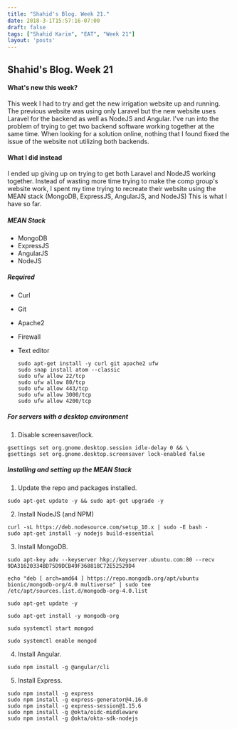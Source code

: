 ```yaml
---
title: "Shahid's Blog. Week 21."
date: 2018-3-1T15:57:16-07:00
draft: false
tags: ["Shahid Karim", "EAT", "Week 21"]
layout: 'posts'
---
```


## Shahid's Blog. Week 21
#### What's new this week?
This week I had to try and get the new irrigation website up and running. The previous website was using only Laravel but the new website uses Laravel for the backend as well as NodeJS and Angular. I've run into the problem of trying to get two backend software working together at the same time. When looking for a solution online, nothing that I found fixed the issue of the website not utilizing both backends. 

#### What I did instead
I ended up giving up on trying to get both Laravel and NodeJS working together. Instead of wasting more time trying to make the comp group's website work, I spent my time trying to recreate their website using the MEAN stack (MongoDB, ExpressJS, AngularJS, and NodeJS) This is what I have so far.

##### MEAN Stack
- MongoDB
- ExpressJS
- AngularJS
- NodeJS

##### Required
- Curl
- Git
- Apache2
- Firewall
- Text editor

  ```
  sudo apt-get install -y curl git apache2 ufw
  sudo snap install atom --classic
  sudo ufw allow 22/tcp
  sudo ufw allow 80/tcp
  sudo ufw allow 443/tcp
  sudo ufw allow 3000/tcp
  sudo ufw allow 4200/tcp  
  ```

##### For servers with a desktop environment
1. Disable screensaver/lock.
  ```
  gsettings set org.gnome.desktop.session idle-delay 0 && \
  gsettings set org.gnome.desktop.screensaver lock-enabled false
  ```

##### Installing and setting up the MEAN Stack
1. Update the repo and packages installed.
  ```
  sudo apt-get update -y && sudo apt-get upgrade -y
  ```

2. Install NodeJS (and NPM)
  ```
  curl -sL https://deb.nodesource.com/setup_10.x | sudo -E bash -
  sudo apt-get install -y nodejs build-essential
  ```

3. Install MongoDB.
  ```
  sudo apt-key adv --keyserver hkp://keyserver.ubuntu.com:80 --recv 9DA31620334BD75D9DCB49F368818C72E52529D4

  echo "deb [ arch=amd64 ] https://repo.mongodb.org/apt/ubuntu bionic/mongodb-org/4.0 multiverse" | sudo tee /etc/apt/sources.list.d/mongodb-org-4.0.list

  sudo apt-get update -y

  sudo apt-get install -y mongodb-org

  sudo systemctl start mongod

  sudo systemctl enable mongod
  ```

4. Install Angular.
  ```
  sudo npm install -g @angular/cli
  ```

5. Install Express.
  ```
  sudo npm install -g express
  sudo npm install -g express-generator@4.16.0
  sudo npm install -g express-session@1.15.6
  sudo npm install -g @okta/oidc-middleware
  sudo npm install -g @okta/okta-sdk-nodejs
  ```
